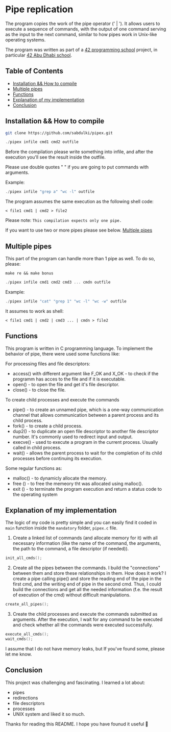 

# Pipe replication


The program copies the work of the pipe operator (' | '). It allows users to execute a sequence of commands, with the output of one command serving as the input to the next command, similar to how pipes work in Unix-like operating systems.

The program was written as part of a [42 programming school](https://42.fr/en/homepage/) project, 
in particular [42 Abu Dhabi school](https://42abudhabi.ae/).


## Table of Contents
- [Installation && How to compile](#installation-&&-how-to-compile)
- [Multiple pipes](#multiple-pipes)
- [Functions](#functions)
- [Explanation of my implementation](#explanation-of-my-implementation)
- [Conclusion](#conclusion)


## Installation && How to compile
```bash
git clone https://github.com/sabdulki/pipex.git
```
```C
./pipex infile cmd1 cmd2 outfile
```
Before the compilation please write something into infile, and after the execution you'll see the result inside the outfile. 

Please use double quotes " " if you are going to put commands with arguments.

Example: 
```C
./pipex infile "grep a" "wc -l" outfile
```

The program assumes the same execution as the following shell code:
```shell
< file1 cmd1 | cmd2 > file2
```

Please note: `This compilation expects only one pipe.`

If you want to use two or more pipes please see below.  [Multiple pipes]("#multiple-pipes")

<!-- If you do not have `cc/gcc` compiler, please install it on you PC using command-line interface like Terminal to run the project. 

### Windows:
On Windows, you can install gcc using MinGW (Minimalist GNU for Windows) or MSYS2 (Minimal System 2):

* **MinGW**:
You can download the MinGW installer from the MinGW website: MinGW
* **MSYS2**:
Download and install MSYS2 from the MSYS2 website: MSYS2
After installing MinGW or MSYS2, you can use their package managers (pacman for MSYS2 or mingw-get for MinGW) to install gcc.

Once installed, you can verify the installation by running gcc --version in your terminal/command prompt. If gcc is installed correctly, it will display the version information.

### Linux:
On most Linux distributions, `gcc`` can be installed using the package manager:

* **Ubuntu/Debian**:
```bash
sudo apt update
sudo apt install gcc
```
* **CentOS/RHEL**:
```bash
sudo yum install gcc
```

### macOS
On macOS, you can install gcc using Homebrew, a popular package manager:

1) Install Homebrew (if you haven't already):
```bash
/bin/bash -c "$(curl -fsSL https://raw.githubusercontent.com/Homebrew/install/HEAD/install.sh)"
```
2) Install gcc:
```bash
brew install gcc
``` -->


## Multiple pipes

This part of the program can handle more than 1 pipe as well.
To do so, please:

```shell
make re && make bonus
```
```C
./pipex infile cmd1 cmd2 cmd3 ... cmdn outfile
```

Example:
```C
./pipex infile "cat" "grep 1" "wc -l" "wc -w" outfile
```
It assumes to work as shell:
```shell
< file1 cmd1 | cmd2 | cmd3 ... | cmdn > file2
```


## Functions
This program is written in C programming language. 
To implement the behavior of pipe, there were used some functions like:

For processing files and file descriptors:
* access() with different argument like F_OK and X_OK - to check if the programm has acces to the file and if it is executable.
* open() - to open the file and get it's file descriptor.
* close() - to close the file.

To create child processes and execute the commands
* pipe() - to create an unnamed pipe, which is a one-way communication channel that allows communication between a parent process and its child process.
* fork() - to create a child process.
* dup2() - to duplicate an open file descriptor to another file descriptor number. It's commonly used to redirect input and output. 
* execve() -  used to execute a program in the current process. Usually called in child process. 
* wait() -  allows the parent process to wait for the completion of its child processes before continuing its execution.

Some regular functions as:
* malloc() - to dynamicly allocate the memory.
* free () - to free the memeory tht was allocated using malloc().
* exit () -  to terminate the program execution and return a status code to the operating system


## Explanation of my implementation

The logic of my code is pretty simple and you can easily find it coded in `main` function inside the `mandatory` folder, `pipex.c` file.
1) Create a linked list of commands (and allocate memory for it)  with all necessary information (like the name of the command, the arguments, the path to the command, a file descriptor (if needed)).
```C
init_all_cmds();
```
2) Create all the pipes between the commands. I build the "connections" between them and store these relationships in them.
How does it work?
I create a pipe calling pipe() and store the reading end of the pipe in the first cmd, and the writing end of pipe in the second cmd. Thus, I could build the connections and get all the needed information (f.e. the result of execution of the cmd) without difficult manipulations.
```C
create_all_pipes();
```
3) Create the child processes and execute the commands submitted as arguments. After the execution, I wait for any command to be executed and check whether all the commands were executed successfully.
```C
execute_all_cmds();
wait_cmds();
```
I assume that I do not have memory leaks, but If you've found some, please let me know. 


## Conclusion

This project was challenging and fascinating. I learned a lot about:
* pipes
* redirections
* file descriptors
* processes
* UNIX system
and liked it so much. 

Thanks for reading this README. I hope you have founud it useful :slightly_smiling_face: